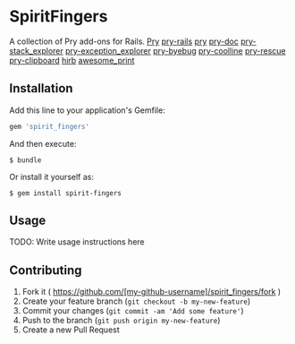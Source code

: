 # SpiritFingers

A collection of Pry add-ons for Rails.
[Pry](https://github.com/pry/pry)
[pry-rails](https://github.com/rweng/pry-rails)
[pry](https://github.com/pry/pry)
[pry-doc](https://github.com/pry/pry-doc)
[pry-stack_explorer](https://github.com/pry/pry-stack_explorer)
[pry-exception_explorer](https://github.com/pry/pry-exception_explorer)
[pry-byebug](https://github.com/deivid-rodriguez/pry-byebug)
[pry-coolline](https://github.com/pry/pry-coolline)
[pry-rescue](https://github.com/ConradIrwin/pry-rescue)
[pry-clipboard](https://github.com/hotchpotch/pry-clipboard)
[hirb](https://github.com/cldwalker/hirb)
[awesome_print](https://github.com/michaeldv/awesome_print)

## Installation

Add this line to your application's Gemfile:

```ruby
gem 'spirit_fingers'
```

And then execute:

    $ bundle

Or install it yourself as:

    $ gem install spirit-fingers

## Usage

TODO: Write usage instructions here

## Contributing

1. Fork it ( https://github.com/[my-github-username]/spirit_fingers/fork )
2. Create your feature branch (`git checkout -b my-new-feature`)
3. Commit your changes (`git commit -am 'Add some feature'`)
4. Push to the branch (`git push origin my-new-feature`)
5. Create a new Pull Request

